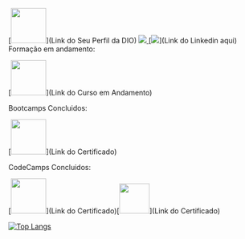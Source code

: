 [<img src="https://hermes.digitalinnovation.one/assets/diome/logo-full.svg" width="70">](Link do Seu Perfil da DIO)
<a href="mailto:seuemailaqui@gmail.com">
<img src="https://img.shields.io/badge/Gmail-D14836?style=for-the-badge&logo=gmail&logoColor=white"/>
</a>
[<img src="https://img.shields.io/badge/LinkedIn-0077B5?style=for-the-badge&logo=linkedin&logoColor=white">](Link do Linkedin aqui)
Formação em andamento:

[<img src="![image](https://github.com/BruDu1545/BruDu1545/assets/150372999/884c0ec7-c6fd-49f5-97e0-05ddb14ed1c5)
" width="70">](Link do Curso em Andamento)

Bootcamps Concluidos:

[<img src="https://hermes.dio.me/tracks/608ecefd-1d10-42ea-9f58-3e7a4548ab3e.png" width="70">](Link do Certificado)

CodeCamps Concluidos:

[<img src="https://hermes.dio.me/tracks/e3092c08-98c4-4131-aec1-f3affe6db45d.png" width="70">](Link do Certificado)[<img src="https://hermes.dio.me/tracks/cc708075-49ef-4974-85ca-c9a33a19e32d.png" width="60">](Link do Certificado)
<div style="width: 200px;">
<a href="https://github.com/SeuPerfilAqui/github-readme-stats">
  <img src="https://github-readme-stats.vercel.app/api/top-langs/?username=SeuPerfilAqui&langs_count=8" alt="Top Langs" />
</a>
</div>
